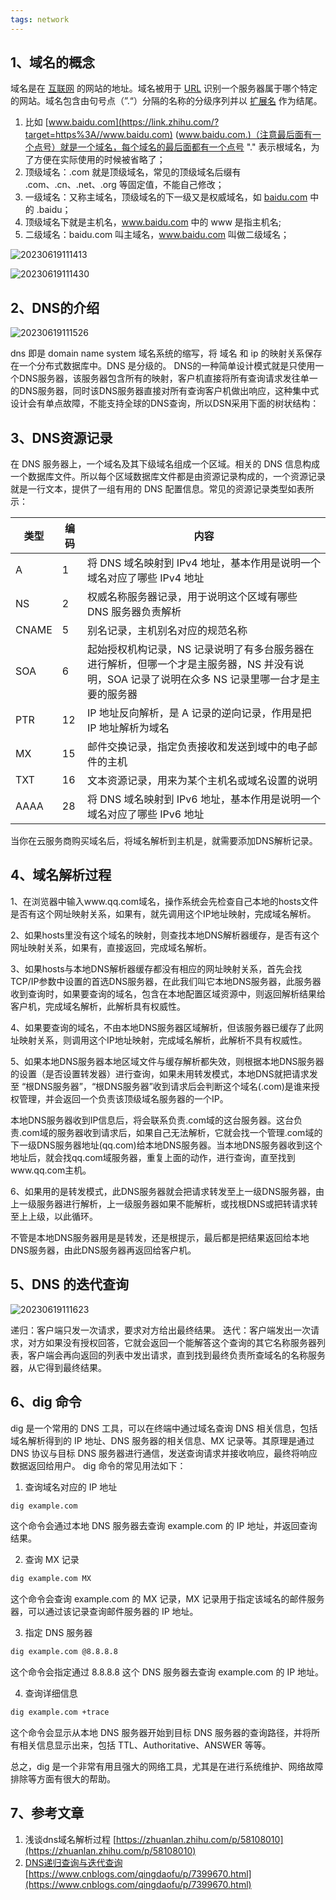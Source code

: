 ```yaml
---
tags: network
---
```


## 1、域名的概念

域名是在 [互联网](https://developer.mozilla.org/zh-CN/docs/Glossary/Internet) 的网站的地址。域名被用于 [URL](https://developer.mozilla.org/zh-CN/docs/Glossary/URL) 识别一个服务器属于哪个特定的网站。域名包含由句号点（”.“）分隔的名称的分级序列并以 [扩展名](https://developer.mozilla.org/en-US/docs/Glossary/TLD) 作为结尾。

1. 比如 [www.baidu.com](https://link.zhihu.com/?target=https%3A//www.baidu.com) (www.baidu.com.)（注意最后面有一个点号）就是一个域名，每个域名的最后面都有一个点号 "." 表示根域名，为了方便在实际使用的时候被省略了；
2. 顶级域名：.com 就是顶级域名，常见的顶级域名后缀有 .com、.cn、.net、.org 等固定值，不能自己修改；
3. 一级域名：又称主域名，顶级域名的下一级又是权威域名，如 [baidu.com](https://link.zhihu.com/?target=http%3A//baidu.com) 中的 .baidu；
4. 顶级域名下就是主机名，www.baidu.com 中的 www 是指主机名;
5. 二级域名：baidu.com 叫主域名，www.baidu.com 叫做二级域名；

![20230619111413](http://s3.airtlab.com/blog/20230619111413.png)

![20230619111430](http://s3.airtlab.com/blog/20230619111430.png)

## 2、DNS的介绍

![20230619111526](http://s3.airtlab.com/blog/20230619111526.png)

dns 即是 domain name system 域名系统的缩写，将 域名 和 ip 的映射关系保存在一个分布式数据库中。DNS 是分级的。
DNS的一种简单设计模式就是只使用一个DNS服务器，该服务器包含所有的映射，客户机直接将所有查询请求发往单一的DNS服务器，同时该DNS服务器直接对所有查询客户机做出响应，这种集中式设计会有单点故障，不能支持全球的DNS查询，所以DSN采用下面的树状结构：


## 3、DNS资源记录

在 DNS 服务器上，一个域名及其下级域名组成一个区域。相关的 DNS 信息构成一个数据库文件。所以每个区域数据库文件都是由资源记录构成的，一个资源记录就是一行文本，提供了一组有用的 DNS 配置信息。常见的资源记录类型如表所示：

| 类型 | 编码 | 内容 |
| --- | --- | --- |
| A | 1 | 将 DNS 域名映射到 IPv4 地址，基本作用是说明一个域名对应了哪些 IPv4 地址 |
| NS | 2 | 权威名称服务器记录，用于说明这个区域有哪些 DNS 服务器负责解析 |
| CNAME | 5 | 别名记录，主机别名对应的规范名称 |
| SOA | 6 | 起始授权机构记录，NS 记录说明了有多台服务器在进行解析，但哪一个才是主服务器，NS 并没有说明，SOA 记录了说明在众多 NS 记录里哪一台才是主要的服务器 |
| PTR | 12 | IP 地址反向解析，是 A 记录的逆向记录，作用是把 IP 地址解析为域名 |
| MX | 15 | 邮件交换记录，指定负责接收和发送到域中的电子邮件的主机 |
| TXT | 16 | 文本资源记录，用来为某个主机名或域名设置的说明 |
| AAAA | 28 | 将 DNS 域名映射到 IPv6 地址，基本作用是说明一个域名对应了哪些 IPv6 地址 |

当你在云服务商购买域名后，将域名解析到主机是，就需要添加DNS解析记录。

## 4、域名解析过程
1、在浏览器中输入www.qq.com域名，操作系统会先检查自己本地的hosts文件是否有这个网址映射关系，如果有，就先调用这个IP地址映射，完成域名解析。

2、如果hosts里没有这个域名的映射，则查找本地DNS解析器缓存，是否有这个网址映射关系，如果有，直接返回，完成域名解析。

3、如果hosts与本地DNS解析器缓存都没有相应的网址映射关系，首先会找TCP/IP参数中设置的首选DNS服务器，在此我们叫它本地DNS服务器，此服务器收到查询时，如果要查询的域名，包含在本地配置区域资源中，则返回解析结果给客户机，完成域名解析，此解析具有权威性。

4、如果要查询的域名，不由本地DNS服务器区域解析，但该服务器已缓存了此网址映射关系，则调用这个IP地址映射，完成域名解析，此解析不具有权威性。

5、如果本地DNS服务器本地区域文件与缓存解析都失效，则根据本地DNS服务器的设置（是否设置转发器）进行查询，如果未用转发模式，本地DNS就把请求发至 “根DNS服务器”，“根DNS服务器”收到请求后会判断这个域名(.com)是谁来授权管理，并会返回一个负责该顶级域名服务器的一个IP。

本地DNS服务器收到IP信息后，将会联系负责.com域的这台服务器。这台负责.com域的服务器收到请求后，如果自己无法解析，它就会找一个管理.com域的下一级DNS服务器地址(qq.com)给本地DNS服务器。当本地DNS服务器收到这个地址后，就会找qq.com域服务器，重复上面的动作，进行查询，直至找到www.qq.com主机。

6、如果用的是转发模式，此DNS服务器就会把请求转发至上一级DNS服务器，由上一级服务器进行解析，上一级服务器如果不能解析，或找根DNS或把转请求转至上上级，以此循环。

不管是本地DNS服务器用是是转发，还是根提示，最后都是把结果返回给本地DNS服务器，由此DNS服务器再返回给客户机。

## 5、DNS 的迭代查询

![20230619111623](http://s3.airtlab.com/blog/20230619111623.png)

递归：客户端只发一次请求，要求对方给出最终结果。
迭代：客户端发出一次请求，对方如果没有授权回答，它就会返回一个能解答这个查询的其它名称服务器列表，客户端会再向返回的列表中发出请求，直到找到最终负责所查域名的名称服务器，从它得到最终结果。

## 6、dig 命令
dig 是一个常用的 DNS 工具，可以在终端中通过域名查询 DNS 相关信息，包括域名解析得到的 IP 地址、DNS 服务器的相关信息、MX 记录等。其原理是通过 DNS 协议与目标 DNS 服务器进行通信，发送查询请求并接收响应，最终将响应数据返回给用户。
dig 命令的常见用法如下：

1. 查询域名对应的 IP 地址

```bash
dig example.com
```

这个命令会通过本地 DNS 服务器去查询 example.com 的 IP 地址，并返回查询结果。

2. 查询 MX 记录

```bash
dig example.com MX
```

这个命令会查询 example.com 的 MX 记录，MX 记录用于指定该域名的邮件服务器，可以通过该记录查询邮件服务器的 IP 地址。

3. 指定 DNS 服务器

```bash
dig example.com @8.8.8.8
```

这个命令会指定通过 8.8.8.8 这个 DNS 服务器去查询 example.com 的 IP 地址。

4. 查询详细信息

```bash
dig example.com +trace
```

这个命令会显示从本地 DNS 服务器开始到目标 DNS 服务器的查询路径，并将所有相关信息显示出来，包括 TTL、Authoritative、ANSWER 等等。

总之，dig 是一个非常有用且强大的网络工具，尤其是在进行系统维护、网络故障排除等方面有很大的帮助。

## 7、参考文章

1. 浅谈dns域名解析过程 [https://zhuanlan.zhihu.com/p/58108010](https://zhuanlan.zhihu.com/p/58108010)
2. [DNS递归查询与迭代查询](https://www.cnblogs.com/qingdaofu/p/7399670.html) [https://www.cnblogs.com/qingdaofu/p/7399670.html](https://www.cnblogs.com/qingdaofu/p/7399670.html)